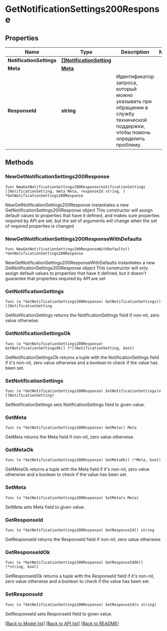 # GetNotificationSettings200Response

## Properties

Name | Type | Description | Notes
------------ | ------------- | ------------- | -------------
**NotificationSettings** | [**[]NotificationSetting**](NotificationSetting.md) |  | 
**Meta** | [**Meta**](Meta.md) |  | 
**ResponseId** | **string** | Идентификатор запроса, который можно указывать при обращении в службу технической поддержки, чтобы помочь определить проблему. | 

## Methods

### NewGetNotificationSettings200Response

`func NewGetNotificationSettings200Response(notificationSettings []NotificationSetting, meta Meta, responseId string, ) *GetNotificationSettings200Response`

NewGetNotificationSettings200Response instantiates a new GetNotificationSettings200Response object
This constructor will assign default values to properties that have it defined,
and makes sure properties required by API are set, but the set of arguments
will change when the set of required properties is changed

### NewGetNotificationSettings200ResponseWithDefaults

`func NewGetNotificationSettings200ResponseWithDefaults() *GetNotificationSettings200Response`

NewGetNotificationSettings200ResponseWithDefaults instantiates a new GetNotificationSettings200Response object
This constructor will only assign default values to properties that have it defined,
but it doesn't guarantee that properties required by API are set

### GetNotificationSettings

`func (o *GetNotificationSettings200Response) GetNotificationSettings() []NotificationSetting`

GetNotificationSettings returns the NotificationSettings field if non-nil, zero value otherwise.

### GetNotificationSettingsOk

`func (o *GetNotificationSettings200Response) GetNotificationSettingsOk() (*[]NotificationSetting, bool)`

GetNotificationSettingsOk returns a tuple with the NotificationSettings field if it's non-nil, zero value otherwise
and a boolean to check if the value has been set.

### SetNotificationSettings

`func (o *GetNotificationSettings200Response) SetNotificationSettings(v []NotificationSetting)`

SetNotificationSettings sets NotificationSettings field to given value.


### GetMeta

`func (o *GetNotificationSettings200Response) GetMeta() Meta`

GetMeta returns the Meta field if non-nil, zero value otherwise.

### GetMetaOk

`func (o *GetNotificationSettings200Response) GetMetaOk() (*Meta, bool)`

GetMetaOk returns a tuple with the Meta field if it's non-nil, zero value otherwise
and a boolean to check if the value has been set.

### SetMeta

`func (o *GetNotificationSettings200Response) SetMeta(v Meta)`

SetMeta sets Meta field to given value.


### GetResponseId

`func (o *GetNotificationSettings200Response) GetResponseId() string`

GetResponseId returns the ResponseId field if non-nil, zero value otherwise.

### GetResponseIdOk

`func (o *GetNotificationSettings200Response) GetResponseIdOk() (*string, bool)`

GetResponseIdOk returns a tuple with the ResponseId field if it's non-nil, zero value otherwise
and a boolean to check if the value has been set.

### SetResponseId

`func (o *GetNotificationSettings200Response) SetResponseId(v string)`

SetResponseId sets ResponseId field to given value.



[[Back to Model list]](../README.md#documentation-for-models) [[Back to API list]](../README.md#documentation-for-api-endpoints) [[Back to README]](../README.md)


